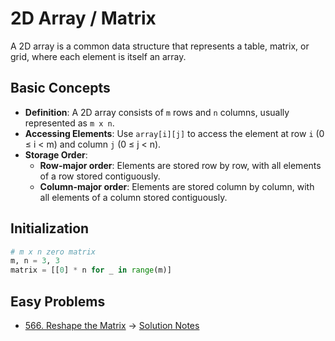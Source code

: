 # 2D Array / Matrix
A 2D array is a common data structure that represents a table, matrix, or grid, where each element is itself an array.

## Basic Concepts

- **Definition**: A 2D array consists of `m` rows and `n` columns, usually represented as `m x n`.
- **Accessing Elements**: Use `array[i][j]` to access the element at row `i` (0 ≤ i < m) and column `j` (0 ≤ j < n).
- **Storage Order**:
  - **Row-major order**: Elements are stored row by row, with all elements of a row stored contiguously.
  - **Column-major order**: Elements are stored column by column, with all elements of a column stored contiguously.

## Initialization
```python
# m x n zero matrix
m, n = 3, 3
matrix = [[0] * n for _ in range(m)]
```

## Easy Problems
- <a href="https://leetcode.com/problems/reshape-the-matrix/" target="_blank">566. Reshape the Matrix</a> → <a href="./problems/566-reshape-the-matrix.md" target="_blank">Solution Notes</a>
